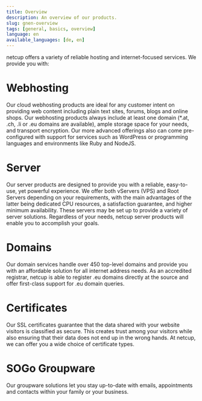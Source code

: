 ```yaml
---
title: Overview
description: An overview of our products.
slug: gnen-overview
tags: [general, basics, overview] 
language: en
available_languages: [de, en]
---
```


netcup offers a variety of reliable hosting and internet-focused services. We provide you with:

# Webhosting

Our cloud webhosting products are ideal for any customer intent on providing web content including plain text sites, forums, blogs and online shops. Our webhosting products always include at least one domain (*.at, .ch, .li or .eu domains are available), ample storage space for your needs, and transport encryption. Our more advanced offerings also can come pre-configured with support for services such as WordPress or programming languages and environments like Ruby and NodeJS.

# Server

Our server products are designed to provide you with a reliable, easy-to-use, yet powerful experience. We offer both vServers (VPS) and Root Servers depending on your requirements, with the main advantages of the latter being dedicated CPU resources, a satisfaction guarantee, and higher minimum availability. These servers may be set up to provide a variety of server solutions. Regardless of your needs, netcup server products will enable you to accomplish your goals.

# Domains

Our domain services handle over 450 top-level domains and provide you with an affordable solution for all internet address needs. As an accredited registrar, netcup is able to register .eu domains directly at the source and offer first-class support for .eu domain queries.

# Certificates

Our SSL certificates guarantee that the data shared with your website visitors is classified as secure. This creates trust among your visitors while also ensuring that their data does not end up in the wrong hands. At netcup, we can offer you a wide choice of certificate types.

# SOGo Groupware

Our groupware solutions let you stay up-to-date with emails, appointments and contacts within your family or your business. 
